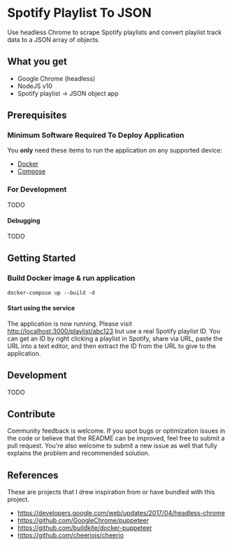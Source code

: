 # Spotify Playlist To JSON

Use headless Chrome to scrape Spotify playlists and convert playlist track data to a JSON array of objects.

## What you get

* Google Chrome (headless)
* NodeJS v10
* Spotify playlist -> JSON object app

## Prerequisites

### Minimum Software Required To Deploy Application

You **only** need these items to run the application on any supported device:

* [Docker](https://www.docker.com)
* [Compose](https://docs.docker.com/compose)

### For Development

TODO

#### Debugging

TODO

## Getting Started

### Build Docker image & run application

    docker-compose up --build -d

#### Start using the service

The application is now running. Please visit [http://localhost:3000/playlist/abc123](http://localhost:3000/playlist/abc123) but use a real Spotify playlist ID. You can get an ID by right clicking a playlist in Spotify, share via URL, paste the URL into a text editor, and then extract the ID from the URL to give to the application.

## Development

TODO

## Contribute

Community feedback is welcome. If you spot bugs or optimization issues in the code or believe that the README can be improved, feel free to submit a pull request. You're also welcome to submit a new issue as well that fully explains the problem and recommended solution.

## References

These are projects that I drew inspiration from or have bundled with this project.

* https://developers.google.com/web/updates/2017/04/headless-chrome
* https://github.com/GoogleChrome/puppeteer
* https://github.com/buildkite/docker-puppeteer
* https://github.com/cheeriojs/cheerio
